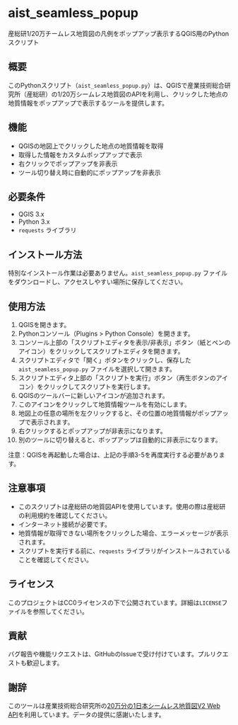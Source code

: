 # aist_seamless_popup
産総研1/20万チームレス地質図の凡例をポップアップ表示するQGIS用のPythonスクリプト

## 概要

このPythonスクリプト（`aist_seamless_popup.py`）は、QGISで産業技術総合研究所（産総研）の1/20万シームレス地質図のAPIを利用し、クリックした地点の地質情報をポップアップで表示するツールを提供します。

## 機能

- QGISの地図上でクリックした地点の地質情報を取得
- 取得した情報をカスタムポップアップで表示
- 右クリックでポップアップを非表示
- ツール切り替え時に自動的にポップアップを非表示

## 必要条件

- QGIS 3.x
- Python 3.x
- `requests` ライブラリ

## インストール方法

特別なインストール作業は必要ありません。`aist_seamless_popup.py` ファイルをダウンロードし、アクセスしやすい場所に保存してください。

## 使用方法

1. QGISを開きます。
2. Pythonコンソール（Plugins > Python Console）を開きます。
3. コンソール上部の「スクリプトエディタを表示/非表示」ボタン（紙とペンのアイコン）をクリックしてスクリプトエディタを開きます。
4. スクリプトエディタで「開く」ボタンをクリックし、保存した `aist_seamless_popup.py` ファイルを選択して開きます。
5. スクリプトエディタ上部の「スクリプトを実行」ボタン（再生ボタンのアイコン）をクリックしてスクリプトを実行します。
6. QGISのツールバーに新しいアイコンが追加されます。
7. このアイコンをクリックして地質情報ツールを有効にします。
8. 地図上の任意の場所を左クリックすると、その位置の地質情報がポップアップで表示されます。
9. 右クリックするとポップアップが非表示になります。
10. 別のツールに切り替えると、ポップアップは自動的に非表示になります。

注意：QGISを再起動した場合は、上記の手順3-5を再度実行する必要があります。

## 注意事項

- このスクリプトは産総研の地質図APIを使用しています。使用の際は産総研の利用規約を確認してください。
- インターネット接続が必要です。
- 地質情報が取得できない場所をクリックした場合、エラーメッセージが表示されます。
- スクリプトを実行する前に、`requests` ライブラリがインストールされていることを確認してください。

## ライセンス

このプロジェクトはCC0ライセンスの下で公開されています。詳細は`LICENSE`ファイルを参照してください。

## 貢献

バグ報告や機能リクエストは、GitHubのIssueで受け付けています。プルリクエストも歓迎します。

## 謝辞

このツールは産業技術総合研究所の[20万分の1日本シームレス地質図V2 Web API](https://gbank.gsj.jp/seamless/v2/api/1.0/)を利用しています。データの提供に感謝いたします。